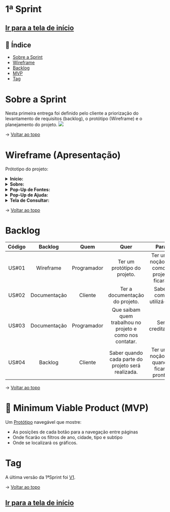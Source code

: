 <br id="topo">

# 1ª Sprint

## [Ir para a tela de início](./../../../README.md)

## :mag_right: Índice

* [Sobre a Sprint](#sobre-a-sprint)
* [Wireframe](#wireframe)
* [Backlog](#backlog)
* [MVP](#MVP)
* [Tag](#tag)

# Sobre a Sprint
Nesta primeira entrega foi definido pelo cliente a priorização do levantamento de requisitos (backlog), o protótipo (Wireframe) e o planejamento do projeto.
<img src="https://github.com/equipedevo/API_1/blob/main/doc/prototipo/Prot%C3%B3tipo.gif?raw=true">

→ [Voltar ao topo](#topo)<br/>

<span id="wireframe"></span>

# Wireframe (Apresentação)

Prótotipo do projeto:

<details>
  <summary><b>Início:</b></summary>
  <img src="https://github.com/equipedevo/API_1/blob/main/doc/prototipo/TelaIn%C3%ADcio.png?raw=true">
</details>
<details>
  <summary><b>Sobre:</b></summary>
  <img src="https://github.com/equipedevo/API_1/blob/main/doc/prototipo/TelaSobre.png?raw=true">
</details>
<details>
  <summary><b>Pop-Up de Fontes:</b></summary>
  <img src="https://github.com/equipedevo/API_1/blob/main/doc/prototipo/TelaFontes.png?raw=true">
</details>
<details>
  <summary><b>Pop-Up de Ajuda:</b></summary>
  <img src="https://github.com/equipedevo/API_1/blob/main/doc/prototipo/TelaAjuda.png?raw=true">
</details>
<details>
  <summary><b>Tela de Consultar:</b></summary>
  <img src="https://github.com/equipedevo/API_1/blob/main/doc/prototipo/TelaConsulta.png?raw=true">
</details>

→ [Voltar ao topo](#topo)<br/>
# Backlog

| Código |     Backlog     |     Quem    |                            Quer                           |                  Para                   |
| :----: | :-------------: | :---------: | :-------------------------------------------------------: | :-------------------------------------: |
| US#01  | Wireframe       | Programador | Ter um protótipo do projeto.                              | Ter uma noção de como o projeto ficará. |
| US#02  | Documentação    | Cliente     | Ter a documentação do projeto.                            | Saber como utilizá-lo.                  |
| US#03  | Documentação    | Programador | Que saibam quem trabalhou no projeto e como nos contatar. | Ser creditado.                          |
| US#04  | Backlog         | Cliente     | Saber quando cada parte do projeto será realizada.        | Ter uma noção de quando ficará pronta.  |<br/>

→ [Voltar ao topo](#topo)<br/>

<span id="MVP"></span>

# :triangular_flag_on_post: Minimum Viable Product (MVP)
 

Um [Protótipo](#wireframe) navegável que mostre:
 - As posições de cada botão para a navegação entre páginas
 - Onde ficarão os filtros de ano, cidade, tipo e subtipo
 - Onde se localizará os gráficos.

<span id="tag"></span>

# Tag

A última versão da 1ªSprint foi [V1](https://github.com/equipedevo/API_1/releases/tag/V1).

→ [Voltar ao topo](#topo)<br/>

## [Ir para a tela de início](./../../../README.md)